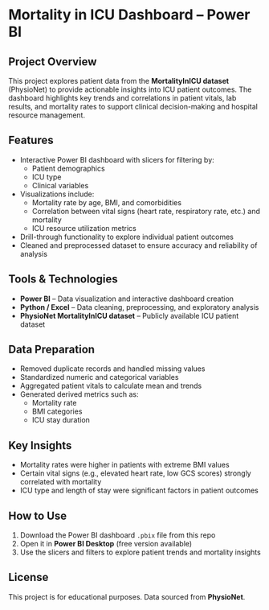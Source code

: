 # Mortality in ICU Dashboard – Power BI

## Project Overview
This project explores patient data from the **MortalityInICU dataset** (PhysioNet) to provide actionable insights into ICU patient outcomes. The dashboard highlights key trends and correlations in patient vitals, lab results, and mortality rates to support clinical decision-making and hospital resource management.

## Features
- Interactive Power BI dashboard with slicers for filtering by:
  - Patient demographics
  - ICU type
  - Clinical variables
- Visualizations include:
  - Mortality rate by age, BMI, and comorbidities
  - Correlation between vital signs (heart rate, respiratory rate, etc.) and mortality
  - ICU resource utilization metrics
- Drill-through functionality to explore individual patient outcomes
- Cleaned and preprocessed dataset to ensure accuracy and reliability of analysis

## Tools & Technologies
- **Power BI** – Data visualization and interactive dashboard creation
- **Python / Excel** – Data cleaning, preprocessing, and exploratory analysis
- **PhysioNet MortalityInICU dataset** – Publicly available ICU patient dataset

## Data Preparation
- Removed duplicate records and handled missing values
- Standardized numeric and categorical variables
- Aggregated patient vitals to calculate mean and trends
- Generated derived metrics such as:
  - Mortality rate
  - BMI categories
  - ICU stay duration

## Key Insights
- Mortality rates were higher in patients with extreme BMI values
- Certain vital signs (e.g., elevated heart rate, low GCS scores) strongly correlated with mortality
- ICU type and length of stay were significant factors in patient outcomes

## How to Use
1. Download the Power BI dashboard `.pbix` file from this repo
2. Open it in **Power BI Desktop** (free version available)
3. Use the slicers and filters to explore patient trends and mortality insights

## License
This project is for educational purposes. Data sourced from **PhysioNet**.
